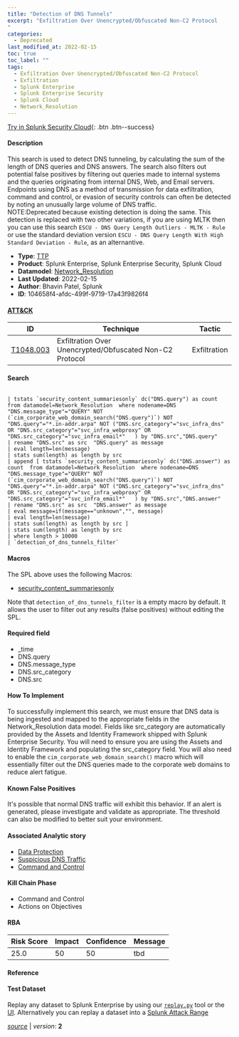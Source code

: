 ```yaml
---
title: "Detection of DNS Tunnels"
excerpt: "Exfiltration Over Unencrypted/Obfuscated Non-C2 Protocol
"
categories:
  - Deprecated
last_modified_at: 2022-02-15
toc: true
toc_label: ""
tags:
  - Exfiltration Over Unencrypted/Obfuscated Non-C2 Protocol
  - Exfiltration
  - Splunk Enterprise
  - Splunk Enterprise Security
  - Splunk Cloud
  - Network_Resolution
---
```




[Try in Splunk Security Cloud](https://www.splunk.com/en_us/cyber-security.html){: .btn .btn--success}

#### Description

This search is used to detect DNS tunneling, by calculating the sum of the length of DNS queries and DNS answers. The search also filters out potential false positives by filtering out queries made to internal systems and the queries originating from internal DNS, Web, and Email servers. Endpoints using DNS as a method of transmission for data exfiltration, command and control, or evasion of security controls can often be detected by noting an unusually large volume of DNS traffic. \
NOTE:Deprecated because existing detection is doing the same. This detection is replaced with two other variations, if you are using MLTK then you can use this search `ESCU - DNS Query Length Outliers - MLTK - Rule` or use the standard deviation version `ESCU - DNS Query Length With High Standard Deviation - Rule`, as an alternantive.

- **Type**: [TTP](https://github.com/splunk/security_content/wiki/object-Analytic-Types)
- **Product**: Splunk Enterprise, Splunk Enterprise Security, Splunk Cloud
- **Datamodel**: [Network_Resolution](https://docs.splunk.com/Documentation/CIM/latest/User/NetworkResolution)
- **Last Updated**: 2022-02-15
- **Author**: Bhavin Patel, Splunk
- **ID**: 104658f4-afdc-499f-9719-17a43f9826f4


#### [ATT&CK](https://attack.mitre.org/)

| ID             | Technique        |  Tactic             |
| -------------- | ---------------- |-------------------- |
| [T1048.003](https://attack.mitre.org/techniques/T1048/003/) | Exfiltration Over Unencrypted/Obfuscated Non-C2 Protocol | Exfiltration |

#### Search

```

| tstats `security_content_summariesonly` dc("DNS.query") as count  from datamodel=Network_Resolution  where nodename=DNS "DNS.message_type"="QUERY" NOT (`cim_corporate_web_domain_search("DNS.query")`) NOT "DNS.query"="*.in-addr.arpa" NOT ("DNS.src_category"="svc_infra_dns" OR "DNS.src_category"="svc_infra_webproxy" OR "DNS.src_category"="svc_infra_email*"   ) by "DNS.src","DNS.query" 
| rename "DNS.src" as src  "DNS.query" as message 
| eval length=len(message) 
| stats sum(length) as length by src 
| append [ tstats `security_content_summariesonly` dc("DNS.answer") as count  from datamodel=Network_Resolution  where nodename=DNS "DNS.message_type"="QUERY" NOT (`cim_corporate_web_domain_search("DNS.query")`) NOT "DNS.query"="*.in-addr.arpa" NOT ("DNS.src_category"="svc_infra_dns" OR "DNS.src_category"="svc_infra_webproxy" OR "DNS.src_category"="svc_infra_email*"   ) by "DNS.src","DNS.answer" 
| rename "DNS.src" as src  "DNS.answer" as message 
| eval message=if(message=="unknown","", message) 
| eval length=len(message) 
| stats sum(length) as length by src ] 
| stats sum(length) as length by src 
| where length > 10000 
| `detection_of_dns_tunnels_filter`
```

#### Macros
The SPL above uses the following Macros:
* [security_content_summariesonly](https://github.com/splunk/security_content/blob/develop/macros/security_content_summariesonly.yml)

Note that `detection_of_dns_tunnels_filter` is a empty macro by default. It allows the user to filter out any results (false positives) without editing the SPL.

#### Required field
* _time
* DNS.query
* DNS.message_type
* DNS.src_category
* DNS.src


#### How To Implement
To successfully implement this search, we must ensure that DNS data is being ingested and mapped to the appropriate fields in the Network_Resolution data model. Fields like src_category are automatically provided by the Assets and Identity Framework shipped with Splunk Enterprise Security. You will need to ensure you are using the Assets and Identity Framework and populating the src_category field. You will also need to enable the `cim_corporate_web_domain_search()` macro which will essentially filter out the DNS queries made to the corporate web domains to reduce alert fatigue.

#### Known False Positives
It's possible that normal DNS traffic will exhibit this behavior. If an alert is generated, please investigate and validate as appropriate. The threshold can also be modified to better suit your environment.

#### Associated Analytic story
* [Data Protection](/stories/data_protection)
* [Suspicious DNS Traffic](/stories/suspicious_dns_traffic)
* [Command and Control](/stories/command_and_control)


#### Kill Chain Phase
* Command and Control
* Actions on Objectives



#### RBA

| Risk Score  | Impact      | Confidence   | Message      |
| ----------- | ----------- |--------------|--------------|
| 25.0 | 50 | 50 | tbd |




#### Reference


#### Test Dataset
Replay any dataset to Splunk Enterprise by using our [`replay.py`](https://github.com/splunk/attack_data#using-replaypy) tool or the [UI](https://github.com/splunk/attack_data#using-ui).
Alternatively you can replay a dataset into a [Splunk Attack Range](https://github.com/splunk/attack_range#replay-dumps-into-attack-range-splunk-server)



[*source*](https://github.com/splunk/security_content/tree/develop/detections/deprecated/detection_of_dns_tunnels.yml) \| *version*: **2**